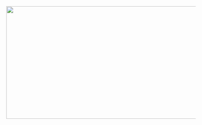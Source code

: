 <a href="https://github.com/devxb/gitanimals">
<img
  src="https://render.gitanimals.org/farms/Plush777"
  width="600"
  height="300"
/>
</a>
